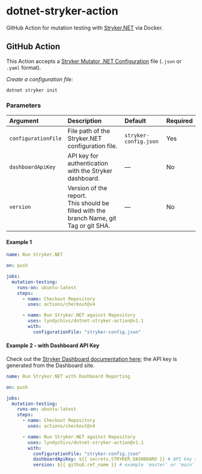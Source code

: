 # dotnet-stryker-action
GitHub Action for mutation testing with [Stryker.NET](https://stryker-mutator.io/docs/stryker-net/introduction/) via Docker.

## GitHub Action
This Action accepts a [Stryker Mutator .NET Configuration](https://stryker-mutator.io/docs/stryker-net/configuration) file (`.json` or `.yaml` format).

*Create a configuration file:*
```
dotnet stryker init
```

### Parameters
| Argument            | Description | Default | Required |
| :---                | :---        | :---    | :---     |
| `configurationFile` | File path of the Stryker.NET configuration file. | `stryker-config.json` | Yes |
| `dashboardApiKey`   | API key for authentication with the Stryker dashboard. | — | No |
| `version`           | Version of the report.<br/>This should be filled with the branch Name, git Tag or git SHA. | — | No |

#### Example 1
```yml
name: Run Stryker.NET

on: push

jobs:
  mutation-testing:
    runs-on: ubuntu-latest
    steps:
      - name: Checkout Repository
        uses: actions/checkout@v4

      - name: Run Stryker.NET against Repository
        uses: lyndychivs/dotnet-stryker-action@v1.1
        with:
          configurationFile: "stryker-config.json"
```
#### Example 2 - with Dashboard API Key
Check out the [Stryker Dashboard documentation here](https://stryker-mutator.io/docs/General/dashboard/); the API key is generated from the Dashboard site.
```yml
name: Run Stryker.NET with Dashboard Reporting

on: push

jobs:
  mutation-testing:
    runs-on: ubuntu-latest
    steps:
      - name: Checkout Repository
        uses: actions/checkout@v4

      - name: Run Stryker.NET against Repository
        uses: lyndychivs/dotnet-stryker-action@v1.1
        with:
          configurationFile: "stryker-config.json"
          dashboardApiKey: ${{ secrets.STRYKER_DASHBOARD }} # API key saved in Secrets
          version: ${{ github.ref_name }} # example 'master' or 'main'
```
